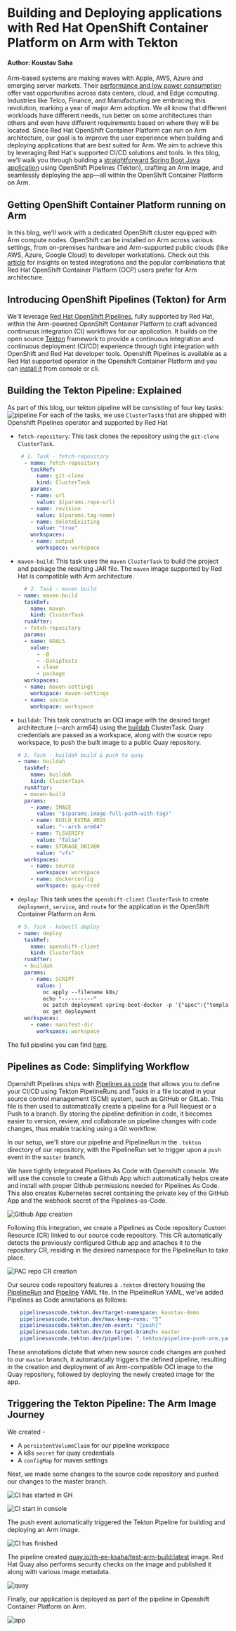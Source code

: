 # Building and Deploying applications with Red Hat OpenShift Container Platform on Arm with Tekton

#### Author: Koustav Saha

Arm-based systems are making waves with Apple, AWS, Azure and emerging server markets. Their [performance and low power consumption](https://www.arm.com/blogs/blueprint/performance-per-watt) offer vast opportunities across data centers, cloud, and Edge computing. Industries like Telco, Finance, and Manufacturing are embracing this revolution, marking a year of major Arm adoption. 
We all know that different workloads have different needs, run better on some architectures than others and even have different requirements based on where they will be located. Since Red Hat OpenShift Container Platform can run on Arm architecture, our goal is to improve the user experience when building and deploying applications that are best suited for Arm. We aim to achieve this by leveraging Red Hat's supported CI/CD solutions and tools.
In this blog, we'll walk you through building a [straightforward Spring Boot Java application](https://github.com/koustavsaha/springboot-docker-arm) using OpenShift Pipelines (Tekton), crafting an Arm image, and seamlessly deploying the app—all within the OpenShift Container Platform on Arm.

## Getting OpenShift Container Platform running on Arm
In this blog, we'll work with a dedicated OpenShift cluster equipped with Arm compute nodes. OpenShift can be installed on Arm across various settings, from on-premises hardware and Arm-supported public clouds (like AWS, Azure, Google Cloud) to developer workstations. Check out this [article](https://access.redhat.com/articles/6804741) for insights on tested integrations and the popular combinations that Red Hat OpenShift Container Platform (OCP) users prefer for Arm architecture.

## Introducing OpenShift Pipelines (Tekton) for Arm
We'll leverage [Red Hat OpenShift Pipelines](https://www.redhat.com/en/technologies/cloud-computing/openshift/pipelines#:~:text=OpenShift%20Pipelines%20provides%20a%20cloud,of%20applications%20and%20Kubernetes%20clusters.), fully supported by Red Hat, within the Arm-powered OpenShift Container Platform to craft advanced continuous integration (CI) workflows for our application. It builds on the open source [Tekton](https://tekton.dev/) framework to provide a continuous integration and continuous deployment (CI/CD) experience through tight integration with OpenShift and Red Hat developer tools. Openshift Pipelines is available as a Red Hat supported operator in the Openshift Container Platform and you can [install it](https://docs.openshift.com/pipelines/1.12/install_config/installing-pipelines.html) from console or cli. 

## Building the Tekton Pipeline: Explained
As part of this blog, our tekton pipeline will be consisting of four key tasks:
![pipeline](images/pipelineview.png)
For each of the tasks, we use ```ClusterTask```s that are shipped with Openshift Pipelines operator and supported by Red Hat

- ```fetch-repository```: This task clones the repository using the ```git-clone``` ```ClusterTask```.
  ```YAML
   # 1. Task - fetch-repository
    - name: fetch-repository
      taskRef:
        name: git-clone
        kind: ClusterTask
      params:
      - name: url
        value: $(params.repo-url)
      - name: revision
        value: $(params.tag-name)
      - name: deleteExisting
        value: "true"
      workspaces:
      - name: output
        workspace: workspace
  ```
- ```maven-build```: This task uses the ```maven``` ```ClusterTask``` to build the project and package the resulting JAR file. The ```maven``` image supported by Red Hat is compatible with Arm architecture.
  ```YAML
    # 2. Task - maven build
  - name: maven-build
    taskRef:
      name: maven
      kind: ClusterTask
    runAfter:
    - fetch-repository
    params:
    - name: GOALS
      value:
        - -B
        - -DskipTests
        - clean
        - package
    workspaces:
    - name: maven-settings
      workspace: maven-settings
    - name: source
      workspace: workspace
  ```
- ```buildah```: This task constructs an OCI image with the desired target architecture (--arch arm64) using the [buildah](https://buildah.io/) ClusterTask. Quay credentials are passed as a workspace, along with the source repo workspace, to push the built image to a public Quay repository.
  ```YAML
  # 3. Task - buildah build & push to quay
  - name: buildah
    taskRef:
      name: buildah
      kind: ClusterTask
    runAfter:
    - maven-build
    params:
      - name: IMAGE
        value: "$(params.image-full-path-with-tag)"
      - name: BUILD_EXTRA_ARGS
        value: "--arch arm64"
      - name: TLSVERIFY
        value: "false"
      - name: STORAGE_DRIVER
        value: "vfs"
    workspaces:
      - name: source
        workspace: workspace
      - name: dockerconfig
        workspace: quay-cred
  ```
- ```deploy```: This task uses the ```openshift-client``` ```ClusterTask``` to create ```deployment```, ```service```, and ```route``` for the application in the OpenShift Container Platform on Arm.
  ```YAML
  # 5. Task - kubectl deploy
  - name: deploy
    taskRef:
      name: openshift-client
      kind: ClusterTask
    runAfter:
    - buildah
    params:
      - name: SCRIPT
        value: |
          oc apply --filename k8s/
          echo "----------"
          oc patch deployment spring-boot-docker -p '{"spec":{"template":{"spec":{"containers":[{"name":"myapp","image":"$(params.image-full-path-with-tag)"}]}}}}'
          oc get deployment
    workspaces:
      - name: manifest-dir
        workspace: workspace
  ```
The full pipeline you can find [here](https://github.com/koustavsaha/springboot-docker-arm/blob/master/.tekton/pipeline-push-arm.yaml). 

## Pipelines as Code: Simplifying Workflow
Openshift Pipelines ships with [Pipelines as code](https://pipelinesascode.com/) that allows you to define your CI/CD using Tekton PipelineRuns and Tasks in a file located in your source control management (SCM) system, such as GitHub or GitLab. This file is then used to automatically create a pipeline for a Pull Request or a Push to a branch. By storing the pipeline definition in code, it becomes easier to version, review, and collaborate on pipeline changes with code changes, thus enable tracking using a Git workflow.

In our setup, we'll store our pipeline and PipelineRun in the ```.tekton``` directory of our repository, with the PipelineRun set to trigger upon a ```push``` event in the ```master``` branch.

We have tightly integrated Pipelines As Code with Openshift console. We will use the console to create a Github App which automatically helps create and install with proper Github permissions needed for Pipelines As Code. This also creates Kubernetes secret containing the private key of the GitHub App and the webhook secret of the Pipelines-as-Code. 

![Github App creation](images/GHapp.png)

Following this integration, we create a Pipelines as Code repository Custom Resource (CR) linked to our source code repository. This CR automatically detects the previously configured Github app and attaches it to the repository CR, residing in the desired namespace for the PipelineRun to take place.

![PAC repo CR creation](images/PACrepocr.png)

Our source code repository features a ```.tekton``` directory housing the [PipelineRun](https://github.com/koustavsaha/springboot-docker-arm/blob/master/.tekton/push.yaml) and [Pipeline](https://github.com/koustavsaha/springboot-docker-arm/blob/master/.tekton/pipeline-push-arm.yaml) YAML file. In the PipelineRun YAML, we've added Pipelines as Code annotations as follows:
```YAML
    pipelinesascode.tekton.dev/target-namespace: koustav-demo
    pipelinesascode.tekton.dev/max-keep-runs: "5"
    pipelinesascode.tekton.dev/on-event: "[push]"
    pipelinesascode.tekton.dev/on-target-branch: master
    pipelinesascode.tekton.dev/pipeline: ".tekton/pipeline-push-arm.yaml"
```
These annotations dictate that when new source code changes are pushed to our ```master``` branch, it automatically triggers the defined pipeline, resulting in the creation and deployment of an Arm-compatible OCI image to the Quay repository, followed by deploying the newly created image for the app.

## Triggering the Tekton Pipeline: The Arm Image Journey
We created -
- A ```persistentVolumeClaim``` for our pipeline workspace
- A k8s ```secret``` for quay credentials 
- A ```configMap``` for maven settings 

Next, we made some changes to the source code repository and pushed our changes to the master branch.

![CI has started in GH](images/CIstarting.png)

![CI start in console](images/pipelinefinished.png)

The push event automatically triggered the Tekton Pipeline for building and deploying an Arm image.

![CI has finished](images/CIfinished.png)

The pipeline created [quay.io/rh-ee-ksaha/test-arm-build:latest]() image. Red Hat Quay also performs security checks on the image and published it along with various image metadata.

![quay](images/quay.png)

Finally, our application is deployed as part of the pipeline in Openshift Container Platform on Arm. 

![app](images/app.png)

